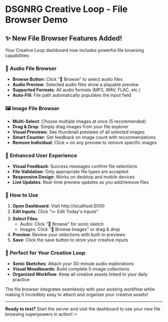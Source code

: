 # DSGNRG Creative Loop - File Browser Demo

## ✨ New File Browser Features Added!

Your Creative Loop dashboard now includes powerful file browsing capabilities:

### 🎵 **Audio File Browser**
- **Browse Button**: Click "📁 Browse" to select audio files
- **Audio Preview**: Selected audio files show a playable preview
- **Supported Formats**: All audio formats (MP3, WAV, FLAC, etc.)
- **Auto-Fill**: File path automatically populates the input field

### 🖼️ **Image File Browser** 
- **Multi-Select**: Choose multiple images at once (5 recommended)
- **Drag & Drop**: Simply drag images from your file explorer
- **Visual Previews**: See thumbnail previews of all selected images
- **Smart Counter**: Get feedback on image count with recommendations
- **Remove Individual**: Click × on any preview to remove specific images

### 🎯 **Enhanced User Experience**
- **Visual Feedback**: Success messages confirm file selections
- **File Validation**: Only appropriate file types are accepted
- **Responsive Design**: Works on desktop and mobile devices
- **Live Updates**: Real-time preview updates as you add/remove files

### 🚀 **How to Use**

1. **Open Dashboard**: Visit http://localhost:5000
2. **Edit Inputs**: Click "✏️ Edit Today's Inputs" 
3. **Select Files**: 
   - Audio: Click "📁 Browse" for sonic sketch
   - Images: Click "📁 Browse Images" or drag & drop
4. **Preview**: Review your selections with built-in previews
5. **Save**: Click the save button to store your creative inputs

### 🎨 **Perfect for Your Creative Loop**
- **Sonic Sketches**: Attach your 30-minute audio explorations
- **Visual Moodboards**: Build complete 5-image collections
- **Organized Workflow**: Keep all creative assets linked to your daily practice

The file browser integrates seamlessly with your existing workflow while making it incredibly easy to attach and organize your creative assets!

---

**Ready to test?** Start the server and visit the dashboard to see your new file browsing superpowers in action! 🔥